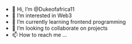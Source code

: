 - 👋 Hi, I’m @Dukeofafrica11
- 👀 I’m interested in Web3
- 🌱 I’m currently learning frontend programming
- 💞️ I’m looking to collaborate on projects
- 📫 How to reach me ...

<!---
Dukeofafrica11/Dukeofafrica11 is a ✨ special ✨ repository because its `README.md` (this file) appears on your GitHub profile.
You can click the Preview link to take a look at your changes.
--->
